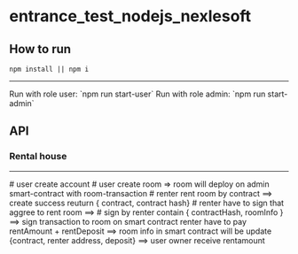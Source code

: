 # entrance_test_nodejs_nexlesoft

## How to run 
`npm install || npm i`
<hr>
Run with role user: `npm run start-user`
Run with role admin: `npm run start-admin`

## API


### Rental house
<hr>
# user create account
# user create room => room will deploy on admin smart-contract with room-transaction 
# renter rent room by contract ==> create success reuturn { contract, contract hash}
# renter have to sign that aggree to rent room ==> 
# sign by renter contain {
    contractHash,
    roomInfo
} ==> sign transaction to room on smart contract renter have to pay rentAmount + rentDeposit
==> room info in smart contract will be update {contract, renter address, deposit}
==> user owner receive rentamount
